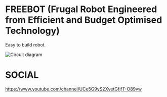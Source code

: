 # FREEBOT (Frugal Robot Engineered from Efficient and Budget Optimised Technology)
Easy to build robot.

![Circuit diagram]("https://github.com/sastejugaad/FREEBOT/blob/main/Circuit_diagram.png")


# SOCIAL
https://www.youtube.com/channel/UCe5G9yS2XvetGfjfT-O89vw

